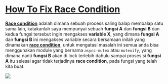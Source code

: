 # [How To Fix Race Condition](https://www.nodejsdesignpatterns.com/blog/node-js-race-conditions/)

[**Race condition**](https://www.baeldung.com/cs/race-conditions) adalah dimana sebuah process saling balap membalap satu sama lain, katakanlah saya mempunyai sebuah **fungsi A** dan **fungsi B** dan kedua fungsi tersebut ingin mengakses **variable X**, yang dimana **fungsi A** dan **fungsi B** ini mengakses variable secara bersamaan inilah yang dinamakan [**race condition**](https://stackoverflow.com/questions/34510/what-is-a-race-condition), untuk mengatasi masalah ini semua anda bisa menggunakan module yang bernama `async-mutex` atau `mutexify`, yang dimana nanti **fungsi B** akan di lock terlebih dahulu sampai proses si **fungsi A** itu selesai agar tidak terjadinya **race condition**, pada fungsi yang telah kita buat.

![](https://i.ytimg.com/vi/7aF0q7NfwfA/maxresdefault.jpg)
